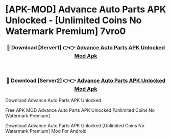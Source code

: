 # [APK-MOD] Advance Auto Parts APK Unlocked - [Unlimited Coins No Watermark Premium] 7vro0



<div align="center">
<h3>🔴 Download [Server1] 👉👉 <a href="https://momento.my/?title=Advance_Auto_Parts_APK_Unlocked">Advance Auto Parts APK Unlocked Mod Apk</a></h3><br>

<h3>🔴 Download [Server2] 👉👉 <a href="https://momento.my/?title=Advance_Auto_Parts_APK_Unlocked">Advance Auto Parts APK Unlocked Mod Apk</a></h3>
</div>



Download Advance Auto Parts APK Unlocked 

Free APK MOD Advance Auto Parts APK Unlocked [Unlimited Coins No Watermark Premium]

Download Advance Auto Parts APK Unlocked [Unlimited Coins No Watermark Premium] Mod For Android
